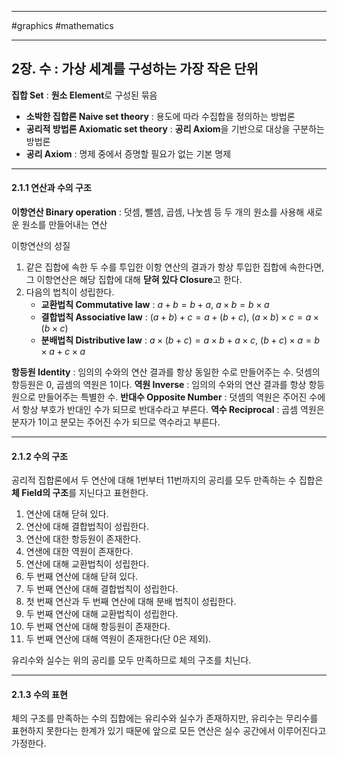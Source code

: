 
---

#graphics #mathematics

---

## 2장. 수 : 가상 세계를 구성하는 가장 작은 단위

**집합 Set** : **원소 Element**로 구성된 묶음

- **소박한 집합론 Naive set theory** : 용도에 따라 수집합을 정의하는 방법론
- **공리적 방법론 Axiomatic set theory** : **공리 Axiom**을 기반으로 대상을 구분하는 방법론
- **공리 Axiom** : 명제 중에서 증명할 필요가 없는 기본 명제

---

#### 2.1.1 연산과 수의 구조

**이항연산 Binary operation** : 덧셈, 뺄셈, 곱셈, 나눗셈 등 두 개의 원소를 사용해 새로운 원소를 만들어내는 연산

이항연산의 성질

1. 같은 집합에 속한 두 수를 투입한 이항 연산의 결과가 항상 투입한 집합에 속한다면, 그 이항연산은 해당 집합에 대해 **닫혀 있다 Closure**고 한다.
2. 다음의 법칙이 성립한다.
	- **교환법칙 Commutative law** : $a + b = b + a$, $a \times b = b \times a$
	- **결합법칙 Associative law** : $(a + b) + c = a + (b + c)$, $(a \times b) \times c = a \times (b \times c)$
	- **분배법칙 Distributive law** : $a \times (b + c) = a \times b + a \times c$, $(b + c) \times a = b \times a + c \times a$

**항등원 Identity** : 임의의 수와의 연산 결과를 항상 동일한 수로 만들어주는 수. 덧셈의 항등원은 0, 곱셈의 역원은 1이다.
**역원 Inverse** : 임의의 수와의 연산 결과를 항상 항등원으로 만들어주는 특별한 수.
	**반대수 Opposite Number** : 덧셈의 역원은 주어진 수에서 항상 부호가 반대인 수가 되므로 반대수라고 부른다.
	**역수 Reciprocal** : 곱셈 역원은 분자가 1이고 분모는 주어진 수가 되므로 역수라고 부른다.

---

#### 2.1.2 수의 구조

공리적 집합론에서 두 연산에 대해 1번부터 11번까지의 공리를 모두 만족하는 수 집합은 **체 Field의 구조**를 지닌다고 표현한다.

1. 연산에 대해 닫혀 있다.
2. 연산에 대해 결합법칙이 성립한다.
3. 연산에 대한 항등원이 존재한다.
4. 연샌에 대한 역원이 존재한다.
5. 연산에 대해 교환법칙이 성립한다.
6. 두 번째 연산에 대해 닫혀 있다.
7. 두 번째 연산에 대해 결합법칙이 성립한다.
8. 첫 번째 연산과 두 번째 연산에 대해 분배 법칙이 성립한다.
9. 두 번째 연산에 대해 교환법칙이 성립한다.
10. 두 번째 연산에 대해 항등원이 존재한다.
11. 두 번째 연산에 대해 역원이 존재한다(단 0은 제외).

유리수와 실수는 위의 공리를 모두 만족하므로 체의 구조를 치닌다.

---

#### 2.1.3 수의 표현

체의 구조를 만족하는 수의 집합에는 유리수와 실수가 존재하지만, 유리수는 무리수를 표현하지 못한다는 한계가 있기 때문에 앞으로 모든 연산은 실수 공간에서 이루어진다고 가정한다.